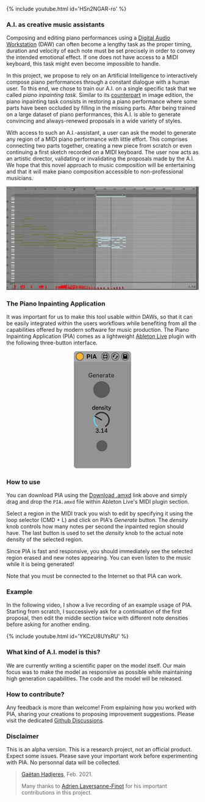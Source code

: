  <!--## The Piano Inpainting Application  -->
{% include youtube.html id='HSn2NGAR-ro' %}

### A.I. as creative music assistants
Composing and editing piano performances using a [Digital Audio Workstation](https://en.wikipedia.org/wiki/Digital_audio_workstation) (DAW) can often become a lengthy task as the proper timing, duration and velocity of each note must be set precisely in order to convey the intended emotional effect. If one does not have access to a MIDI keyboard, this task might even become impossible to handle.

In this project, we propose to rely on an Artificial Intelligence to interactively compose piano performances through a constant dialogue with a human user. 
To this end, we chose to train our A.I. on a single specific task that we called *piano inpainting task*. Similar to its [counterpart](https://en.wikipedia.org/wiki/Inpainting) in image edition, the piano inpainting task consists in restoring a piano performance where some parts have been occluded by filling in the missing parts. After being trained on a large dataset of piano performances, this A.I. is able to generate convincing and always-renewed proposals in a wide variety of styles.

With access to such an A.I.-assistant, a user can ask the model to generate any region of a MIDI piano performance with little effort. This comprises connecting two parts together, creating a new piece from scratch or even continuing a first sketch recorded on a MIDI keyboard. The user now acts as an artistic director, validating or invalidating the proposals made by the A.I. We hope that this novel approach to music composition will be entertaining and that it will make piano composition accessible to non-professional musicians.


<p align="center">
<img src="resources/pia_generation.gif" alt="drawing" width="600"/>
</p>

### The Piano Inpainting Application
It was important for us to make this tool usable within DAWs, so that it can be easily integrated within the users workflows while benefiting from all the capabilities offered by modern software for music production. 
The Piano Inpainting Application (PIA) comes as a lightweight [Ableton Live](https://www.ableton.com/en/live/) plugin with the following three-button interface. 

<p align="center">
<img src="resources/pia.png" alt="drawing" width="150"/>
</p>


### How to use
You can download PIA using the [Download .amxd](https://github.com/Ghadjeres/piano-inpainting-application/releases/download/v0.1-alpha/PIA.amxd) link above and simply drag and drop the `PIA.amxd` file within Ableton Live's  MIDI plugin section. 

Select a region in the MIDI track you wish to edit by specifying it using the loop selector (CMD + L) and click on PIA's *Generate* button. The *density* knob controls how many notes per second the inpainted region should have. The last button is used to set the *density* knob to the actual note density of the selected region.

Since PIA is fast and responsive, you should immediately see the selected region erased and new notes appearing. You can even listen to the music while it is being generated!

Note that you must be connected to the Internet so that PIA can work.


### Example
In the following video, I show a live recording of an example usage of PIA. Starting from scratch, I successively ask for a continuation of the first proposal, then edit the middle section twice with different note densities before asking for another ending.

{% include youtube.html id='YKCzU8UYsRU' %}

### What kind of A.I. model is this?
We are currently writing a scientific paper on the model itself. Our main focus was to make the model as responsive as possible while maintaining high generation capabilities. The code and the model will be released.

### How to contribute?
Any feedback is more than welcome! From explaining how you worked with PIA, sharing your creations to proposing improvement suggestions. Please visit the dedicated [Github Discussions](https://github.com/Ghadjeres/piano-inpainting-application/discussions).

### Disclaimer
This is an alpha version. This is a research project, not an official product. 
Expect some issues. Please save your important work before experimenting with PIA. No personnal data will be collected.


> [Gaëtan Hadjeres](https://scholar.google.com/citations?user=wfZF3E0AAAAJ&hl=en), Feb. 2021.
>
> Many thanks to [Adrien Laversanne-Finot](https://scholar.google.com/citations?user=kWScejIAAAAJ&hl=fr) for his important contributions in this project.
